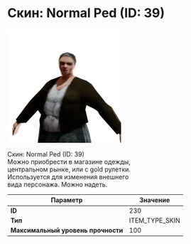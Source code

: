 # Скин: Normal Ped (ID: 39)

![Item Image](../img/230.webp?raw=true)

Скин: Normal Ped (ID: 39)<br>Можно приобрести в магазине одежды,<br>центральном рынке, или с gold рулетки.<br>Используется для изменения внешнего<br>вида персонажа. Можно надеть.


| Параметр | Значение |
|----------|----------|
| **ID** | 230 |
| **Тип** | ITEM_TYPE_SKIN |
| **Максимальный уровень прочности** | 100 |

